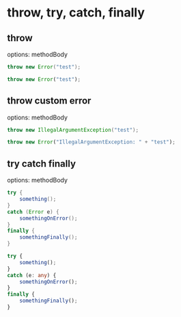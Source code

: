 # throw, try, catch, finally
## throw
options: methodBody
```java
throw new Error("test");
```
```typescript
throw new Error("test");
```
## throw custom error
options: methodBody
```java
throw new IllegalArgumentException("test");
```
```typescript
throw new Error("IllegalArgumentException: " + "test");
```

## try catch finally
options: methodBody
```java
try {
    something();
}
catch (Error e) {
    somethingOnError();
}
finally {
    somethingFinally();
}
```
```typescript
try {
    something();
}
catch (e: any) {
    somethingOnError();
}
finally {
    somethingFinally();
}
```
